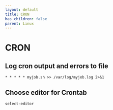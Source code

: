 ```yaml
---
layout: default
title: CRON
has_children: false
parent: Linux
---
```


# CRON

## Log cron output and errors to file
```
* * * * * myjob.sh >> /var/log/myjob.log 2>&1
```

## Choose editor for Crontab
```bash
select-editor
```
